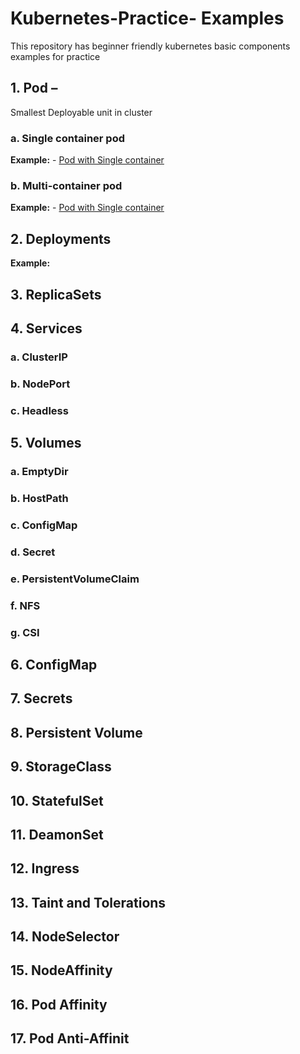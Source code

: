 # Kubernetes-Practice- Examples
This repository has beginner friendly kubernetes basic components examples for practice
## 1. Pod – 
Smallest Deployable unit in cluster
### a. Single container pod
**Example:** - [Pod with Single container](1-pods/pod-with-single-container.yaml)
### b. Multi-container pod
**Example:** - [Pod with Single container](1-pods/pod-with-multi-container.yaml)
## 2. Deployments
**Example:**
## 3. ReplicaSets
## 4. Services
### a. ClusterIP
### b. NodePort
### c. Headless
## 5. Volumes
### a. EmptyDir
### b. HostPath
### c. ConfigMap
### d. Secret
### e. PersistentVolumeClaim
### f. NFS
### g. CSI
## 6. ConfigMap
## 7. Secrets
## 8. Persistent Volume
## 9. StorageClass
## 10. StatefulSet
## 11. DeamonSet
## 12. Ingress
## 13. Taint and Tolerations
## 14. NodeSelector
## 15. NodeAffinity
## 16. Pod Affinity
## 17. Pod Anti-Affinit